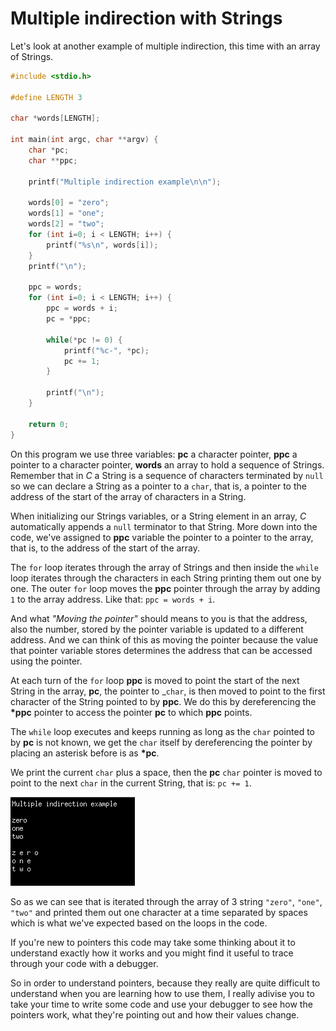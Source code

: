# Multiple indirection with Strings

Let's look at another example of multiple indirection, this time with an array of Strings.

```c
#include <stdio.h>

#define LENGTH 3

char *words[LENGTH];

int main(int argc, char **argv) {
    char *pc;
    char **ppc;

    printf("Multiple indirection example\n\n");

    words[0] = "zero";
    words[1] = "one";
    words[2] = "two";
    for (int i=0; i < LENGTH; i++) {
        printf("%s\n", words[i]);
    }
    printf("\n");

    ppc = words;
    for (int i=0; i < LENGTH; i++) {
        ppc = words + i;
        pc = *ppc;

        while(*pc != 0) {
            printf("%c-", *pc);
            pc += 1;
        }

        printf("\n");
    }

    return 0;
}
```

On this program we use three variables: __pc__ a character pointer, __ppc__ a pointer to a character pointer, __words__ an array to hold a sequence of Strings. Remember that in _C_ a String is a sequence of characters terminated by `null` so we can declare a String as a pointer to a `char`, that is, a pointer to the address of the start of the array of characters in a String.

When initializing our Strings variables, or a String element in an array, *C* automatically appends a `null` terminator to that String. More down into the code, we've assigned to __ppc__ variable the pointer to a pointer to the array, that is, to the address of the start of the array.

The `for` loop iterates through the array of Strings and then inside the `while` loop iterates through the characters in each String printing them out one by one. The outer `for` loop moves the __ppc__ pointer through the array by adding `1` to the array address. Like that: `ppc = words + i`.

And what *"Moving the pointer"* should means to you is that the address, also the number, stored by the pointer variable is updated to a different address. And we can think of this as moving the pointer because the value that pointer variable stores determines the address that can be accessed using the pointer.

At each turn of the `for` loop __ppc__ is moved to point the start of the next String in the array, __pc__, the pointer to _`char`, is then moved to point to the first character of the String pointed to by __ppc__. We do this by dereferencing the __*ppc__ pointer to access the pointer __pc__ to which __ppc__ points.

The `while` loop executes and keeps running as long as the `char` pointed to by __pc__  is not known, we get the `char` itself by dereferencing the pointer by placing an asterisk before is as __*pc__.

We print the current `char` plus a space, then the __pc__ `char` pointer is moved to point to the next `char` in the current String, that is: `pc += 1`.

![Think about it](./assets/images/005-program_output.png)

So as we can see that is iterated through the array of 3 string `"zero"`, `"one"`, `"two"` and printed them out one character at a time separated by spaces which is what we've expected based on the loops in the code.

If you're new to pointers this code may take some thinking about it to understand exactly how it works and you might find it useful to trace through your code with a debugger.

So in order to understand pointers, because they really are quite difficult to understand when you are learning how to use them, I really adivise you to take your time to write some code and use your debugger to see how the pointers work, what they're pointing out and how their values change.
